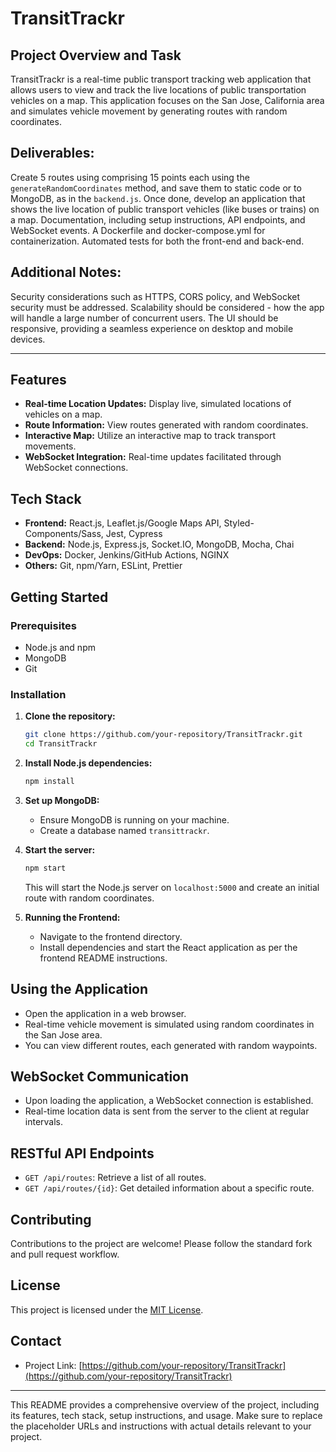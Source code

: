 # TransitTrackr

## Project Overview and Task
TransitTrackr is a real-time public transport tracking web application that allows users to view and track the live locations of public transportation vehicles on a map. This application focuses on the San Jose, California area and simulates vehicle movement by generating routes with random coordinates.

## Deliverables:
Create 5 routes using comprising 15 points each using the `generateRandomCoordinates` method, and save them to static code or to MongoDB, as in the `backend.js`. Once done, develop an application that shows the live location of public transport vehicles (like buses or trains) on a map.
Documentation, including setup instructions, API endpoints, and WebSocket events.
A Dockerfile and docker-compose.yml for containerization.
Automated tests for both the front-end and back-end.

## Additional Notes:
Security considerations such as HTTPS, CORS policy, and WebSocket security must be addressed.
Scalability should be considered - how the app will handle a large number of concurrent users.
The UI should be responsive, providing a seamless experience on desktop and mobile devices.

---

## Features
- **Real-time Location Updates:** Display live, simulated locations of vehicles on a map.
- **Route Information:** View routes generated with random coordinates.
- **Interactive Map:** Utilize an interactive map to track transport movements.
- **WebSocket Integration:** Real-time updates facilitated through WebSocket connections.

## Tech Stack
- **Frontend:** React.js, Leaflet.js/Google Maps API, Styled-Components/Sass, Jest, Cypress
- **Backend:** Node.js, Express.js, Socket.IO, MongoDB, Mocha, Chai
- **DevOps:** Docker, Jenkins/GitHub Actions, NGINX
- **Others:** Git, npm/Yarn, ESLint, Prettier

## Getting Started

### Prerequisites
- Node.js and npm
- MongoDB
- Git

### Installation
1. **Clone the repository:**
   ```sh
   git clone https://github.com/your-repository/TransitTrackr.git
   cd TransitTrackr
   ```
2. **Install Node.js dependencies:**
   ```sh
   npm install
   ```
3. **Set up MongoDB:**
   - Ensure MongoDB is running on your machine.
   - Create a database named `transittrackr`.

4. **Start the server:**
   ```sh
   npm start
   ```
   This will start the Node.js server on `localhost:5000` and create an initial route with random coordinates.

5. **Running the Frontend:**
   - Navigate to the frontend directory.
   - Install dependencies and start the React application as per the frontend README instructions.

## Using the Application
- Open the application in a web browser.
- Real-time vehicle movement is simulated using random coordinates in the San Jose area.
- You can view different routes, each generated with random waypoints.

## WebSocket Communication
- Upon loading the application, a WebSocket connection is established.
- Real-time location data is sent from the server to the client at regular intervals.

## RESTful API Endpoints
- `GET /api/routes`: Retrieve a list of all routes.
- `GET /api/routes/{id}`: Get detailed information about a specific route.

## Contributing
Contributions to the project are welcome! Please follow the standard fork and pull request workflow.

## License
This project is licensed under the [MIT License](LICENSE.md).

## Contact
- Project Link: [https://github.com/your-repository/TransitTrackr](https://github.com/your-repository/TransitTrackr)

---

This README provides a comprehensive overview of the project, including its features, tech stack, setup instructions, and usage. Make sure to replace the placeholder URLs and instructions with actual details relevant to your project.
